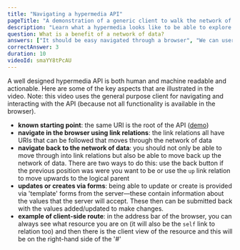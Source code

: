 ```yaml
---
title: "Navigating a hypermedia API"
pageTitle: "A demonstration of a generic client to walk the network of data API"
description: "Learn what a hypermedia looks like to be able to explore a domain."
question: What is a benefit of a network of data?
answers: ["It should be easy navigated through a browser", "We can user simple clients that can update resources", "It is a fast way to start understanding a domain", "All of the above!"]
correctAnswer: 3
duration: 10
videoId: smaYY8tPcAU
---
```


A well designed hypermedia API is both human and machine readable and actionable. Here are some of the key aspects that are illustrated in the video. Note: this video uses the general purpose client for navigating and interacting with the API (because not all functionality is available in the browser).

* **known starting point**: the same URI is the root of the API ([demo](https://api.todo.semanticlink.io))
* **navigate in the browser using link relations**: the link relations all have URIs that can be followed that moves through the network of data
* **navigate back to the network of data**: you should not only be able to move through into link relations but also be able to move back up the network of data. There are two ways to do this: use the back button if the previous position was were you want to be or use the `up` link relation to move upwards to the logical parent
* **updates or creates via forms**: being able to update or create is provided via 'template' forms from the server—these contain information about the values that the server will accept. These then can be submitted back with the values added/updated to make changes.
* **example of client-side route**: in the address bar of the browser, you can always see what resource you are on (it will also be the `self` link to relation too) and then there is the client view of the resource and this will be on the right-hand side of the '#'

